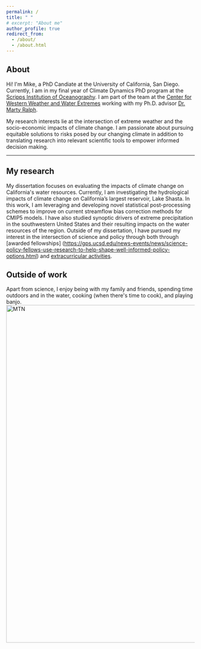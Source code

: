 ```yaml
---
permalink: /
title: " "
# excerpt: "About me"
author_profile: true
redirect_from: 
  - /about/
  - /about.html
---
```


## About
Hi! I'm Mike, a PhD Candiate at the University of California, San Diego. Currently, I am in my final year of Climate Dynamics PhD program at the [Scripps Institution of Oceanography](https://scripps.ucsd.edu/). I am part of the team at the [Center for Western Weather and Water Extremes](https://cw3e.ucsd.edu/) working with my Ph.D. advisor [Dr. Marty Ralph](https://mralph.scrippsprofiles.ucsd.edu/). 

My research interests lie at the intersection of extreme weather and the socio-economic impacts
of climate change. I am passionate about pursuing equitable solutions to risks posed by our changing climate in addition to  translating research into relevant scientific tools to empower informed decision making.

--------------------
## My research
My dissertation focuses on evaluating the impacts of climate change on California's water resources. Currently, I am investigating the hydrological impacts of climate change on California’s largest reservoir, Lake Shasta. In this work, I am leveraging and developing novel statistical post-processing schemes to improve on current streamflow bias
correction methods for CMIP5 models. I have also studied synoptic drivers of extreme precipitation in the southwestern United States and their resulting impacts on the water resources of the region. Outside of my dissertation, I have pursued my interest in the intersection of science and policy through both through [awarded fellowships] (https://gps.ucsd.edu/news-events/news/science-policy-fellows-use-research-to-help-shape-well-informed-policy-options.html) and [extracurricular activities](https://sioscipol.sioword.ucsd.edu/). 

## Outside of work
Apart from science, I enjoy being with my family and friends, spending time outdoors and in the water, cooking (when there's time to cook), and playing banjo.  
<img src="http://mdsierks.github.io/images/mountain_range.png" alt="MTN" width="900"/>
